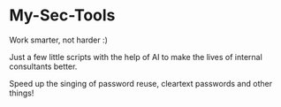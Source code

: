 # My-Sec-Tools
Work smarter, not harder :) 

Just a few little scripts with the help of AI to make the lives of internal consultants better. 

Speed up the singing of password reuse, cleartext passwords and other things!
